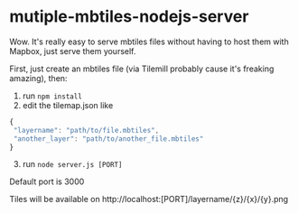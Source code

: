 mutiple-mbtiles-nodejs-server
==============

Wow. It's really easy to serve mbtiles files without having to host them with Mapbox, just serve them yourself.

First, just create an mbtiles file (via Tilemill probably cause it's freaking amazing), then:

1. run `npm install`
2. edit the tilemap.json like
```js
{
 "layername": "path/to/file.mbtiles",
 "another_layer": "path/to/another_file.mbtiles"
}
```

3. run `node server.js [PORT]`

Default port is 3000

Tiles will be available on http://localhost:[PORT]/layername/{z}/{x}/{y}.png